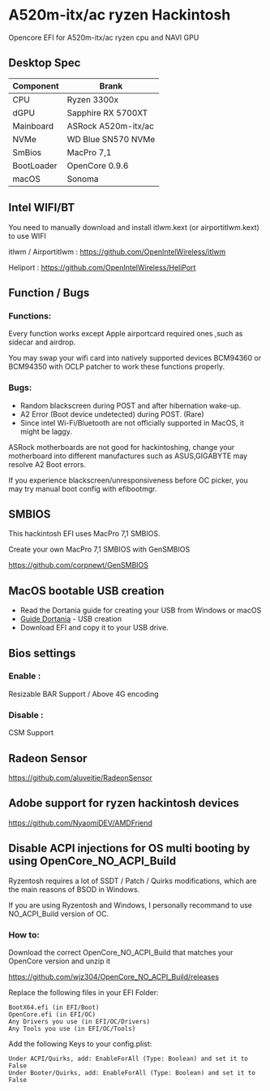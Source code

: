 # A520m-itx/ac ryzen Hackintosh

Opencore EFI for A520m-itx/ac ryzen cpu and NAVI GPU



## Desktop Spec

| Component        | Brank                              |
| ---------------- | ---------------------------------- |
| CPU              | Ryzen 3300x                        |
| dGPU             | Sapphire RX 5700XT                 |
| Mainboard        | ASRock A520m-itx/ac                |
| NVMe             | WD Blue SN570 NVMe                 |
| SmBios           | MacPro 7,1                         |
| BootLoader       | OpenCore 0.9.6                     |
| macOS            | Sonoma                             |



## Intel WIFI/BT
You need to manually download and install itlwm.kext (or airportitlwm.kext) to use WIFI

itlwm / Airportitlwm : https://github.com/OpenIntelWireless/itlwm

Heliport : https://github.com/OpenIntelWireless/HeliPort


## Function / Bugs


### Functions:

Every function works except Apple airportcard required ones ,such as sidecar and airdrop. 

You may swap your wifi card into natively supported devices BCM94360 or BCM94350 with OCLP patcher to work these functions properly.



### Bugs:

- Random blackscreen during POST and after hibernation wake-up.
- A2 Error (Boot device undetected) during POST. (Rare)
- Since intel Wi-Fi/Bluetooth are not officially supported in MacOS, it might be laggy.

ASRock motherboards are not good for hackintoshing, change your motherboard into different manufactures such as ASUS,GIGABYTE may resolve A2 Boot errors.

If you experience blackscreen/unresponsiveness before OC picker, you may try manual boot config with efibootmgr.


## SMBIOS

This hackintosh EFI uses MacPro 7,1 SMBIOS.

Create your own MacPro 7,1 SMBIOS with GenSMBIOS

https://github.com/corpnewt/GenSMBIOS



## MacOS bootable USB creation

- Read the Dortania guide for creating your USB from Windows or macOS
- [Guide Dortania](https://dortania.github.io/OpenCore-Install-Guide/installer-guide/) - USB creation
- Download EFI and copy it to your USB drive.



## Bios settings


### Enable :
Resizable BAR Support / 
Above 4G encoding



### Disable : 
CSM Support



## Radeon Sensor

https://github.com/aluveitie/RadeonSensor



## Adobe support for ryzen hackintosh devices

https://github.com/NyaomiDEV/AMDFriend



## Disable ACPI injections for OS multi booting by using OpenCore_NO_ACPI_Build

Ryzentosh requires a lot of SSDT / Patch / Quirks modifications, which are the main reasons of BSOD in Windows.

If you are using Ryzentosh and Windows, I personally recommand to use NO_ACPI_Build version of OC.



### How to:

Download the correct OpenCore_NO_ACPI_Build that matches your OpenCore version and unzip it 

https://github.com/wjz304/OpenCore_NO_ACPI_Build/releases

Replace the following files in your EFI Folder:

    BootX64.efi (in EFI/Boot)
    OpenCore.efi (in EFI/OC)
    Any Drivers you use (in EFI/OC/Drivers)
    Any Tools you use (in EFI/OC/Tools)

Add the following Keys to your config.plist:

    Under ACPI/Quirks, add: EnableForAll (Type: Boolean) and set it to False
    Under Booter/Quirks, add: EnableForAll (Type: Boolean) and set it to False
